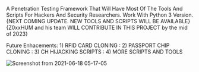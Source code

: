 A Penetration Testing Framework That Will Have Most Of The Tools And Scripts For Hackers And Security Researchers. Work With Python 3 Version.  {NEXT COMING UPDATE. NEW TOOLS AND SCRIPTS WILL BE AVAILABLE} {Z0xxHUM and his team WILL CONTRIBUTE IN THIS PROJECT by the mid of 2023}

Future Enhacements: 1) RFID CARD CLONING
                  : 2) PASSPORT CHIP CLONING
                  : 3) CH HIJACKING SCRIPTS
                  : 4) MORE SCRIPTS AND TOOLS


![Screenshot from 2021-06-18 05-17-05](https://user-images.githubusercontent.com/70053073/122559646-76fa0a00-cff4-11eb-9588-bcaceb994a80.png)
